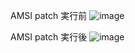 AMSI patch 実行前
![image](https://github.com/r1k0t3k1/temp_memo/assets/57973603/68afa0b3-038f-4fe9-b7e7-74c82b52d3b8)

AMSI patch 実行後
![image](https://github.com/r1k0t3k1/temp_memo/assets/57973603/9d2808a2-22c5-4dec-9829-33ecd0e311d4)

